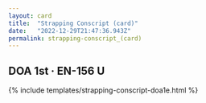```yaml
---
layout: card
title:  "Strapping Conscript (card)"
date:   "2022-12-29T21:47:36.943Z"
permalink: strapping-conscript_(card)
---
```


## DOA 1st &middot; EN-156 U

{% include templates/strapping-conscript-doa1e.html %}
